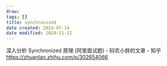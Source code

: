 ```yaml
---
draw:
tags: []
title: synchronized
date created: 2024-07-14
date modified: 2024-11-12
---
```


深入分析 Synchronized 原理 (阿里面试题) - 码农小胖的文章 - 知乎  
https://zhuanlan.zhihu.com/p/302654066
